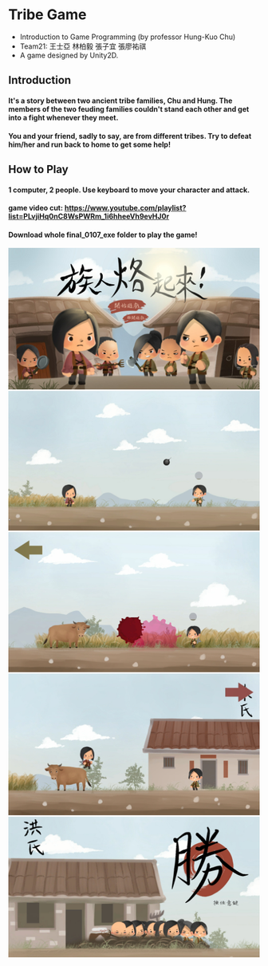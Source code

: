 # Tribe Game

- Introduction to Game Programming (by professor Hung-Kuo Chu)
- Team21: 王士亞 林柏毅 張子宜 張廖祐祺
- A game designed by Unity2D.

## Introduction
#### It's a story between two ancient tribe families, Chu and Hung.  The members of the two feuding families couldn't stand each other and get into a fight whenever they meet.
#### You and your friend, sadly to say, are from different tribes.  Try to defeat him/her and run back to home to get some help!

## How to Play
#### 1 computer, 2 people.  Use keyboard to move your character and attack.

#### game video cut: https://www.youtube.com/playlist?list=PLvjiHq0nC8WsPWRm_1i6hheeVh9evHJ0r
#### Download whole final_0107_exe folder to play the game!

![image](cover.jpg)
![image](game1.jpg)
![image](game2.jpg)
![image](game3.jpg)
![image](game4.jpg)
